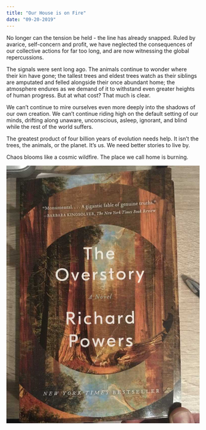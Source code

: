 ```yaml
---
title: "Our House is on Fire"
date: "09-20-2019"
---
```

  
No longer can the tension be held - the line has already snapped. Ruled by avarice, self-concern and profit, we have neglected the consequences of our collective actions for far too long, and are now witnessing the global repercussions.

The signals were sent long ago. The animals continue to wonder where their kin have gone; the tallest trees and eldest trees watch as their siblings are amputated and felled alongside their once abundant home; the atmosphere endures as we demand of it to withstand even greater heights of human progress. But at what cost? That much is clear.

We can’t continue to mire ourselves even more deeply into the shadows of our own creation. We can’t continue riding high on the default setting of our minds, drifting along unaware, unconscious, asleep, ignorant, and blind while the rest of the world suffers.

The greatest product of four billion years of evolution needs help. It isn’t the trees, the animals, or the planet. It’s us. We need better stories to live by.

Chaos blooms like a cosmic wildfire. The place we call home is burning.

![](/photos/overstory.jpeg)